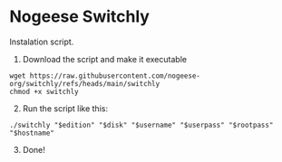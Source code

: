 # Nogeese Switchly
Instalation script.

1. Download the script and make it executable
```
wget https://raw.githubusercontent.com/nogeese-org/switchly/refs/heads/main/switchly
chmod +x switchly
```
2. Run the script like this:
```
./switchly "$edition" "$disk" "$username" "$userpass" "$rootpass" "$hostname"
````
3. Done!
